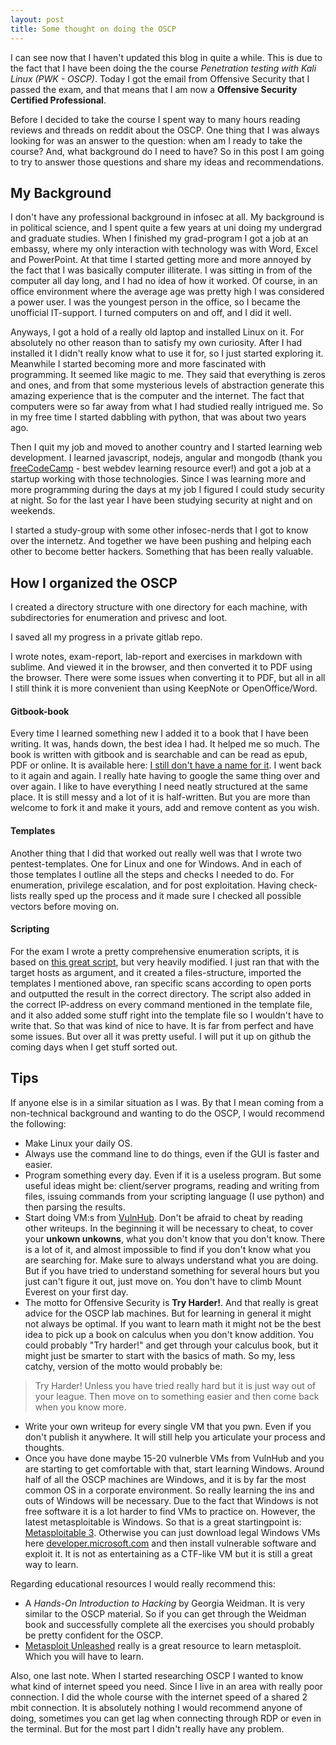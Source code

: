 ```yaml
---
layout: post
title: Some thought on doing the OSCP
---
```


I can see now that I haven't updated this blog in quite a while. This is due to the fact that I have been doing the the course *Penetration testing with Kali Linux (PWK - OSCP)*. Today I got the email from Offensive Security that I passed the exam, and that means that I am now a **Offensive Security Certified Professional**.

Before I decided to take the course I spent way to many hours reading reviews and threads on reddit about the OSCP. One thing that I was always looking for was an answer to the question: when am I ready to take the course? And, what background do I need to have? So in this post I am going to try to answer those questions and share my ideas and recommendations.

## My Background

I don't have any professional background in infosec at all. My background is in political science, and I spent quite a few years at uni doing my undergrad and graduate studies. When I finished my grad-program I got a job at an embassy, where my only interaction with technology was with Word, Excel and PowerPoint. At that time I started getting more and more annoyed by the fact that I was basically computer illiterate. I was sitting in from of the computer all day long, and I had no idea of how it worked. Of course, in an office environment where the average age was pretty high I was considered a power user. I was the youngest person in the office, so I became the unofficial IT-support. I turned computers on and off, and I did it well.

Anyways, I got a hold of a really old laptop and installed Linux on it. For absolutely no other reason than to satisfy my own curiosity. After I had installed it I didn't really know what to use it for, so I just started exploring it. Meanwhile I started becoming more and more fascinated with programming. It seemed like magic to me. They said that everything is zeros and ones, and from that some mysterious levels of abstraction generate this amazing experience that is the computer and the internet. The fact that computers were so far away from what I had studied really intrigued me. So in my free time I started dabbling with python, that was about two years ago.  

Then I quit my job and moved to another country and I started learning web development. I learned javascript, nodejs, angular and mongodb (thank you [freeCodeCamp](https://www.freecodecamp.com/) - best webdev learning resource ever!) and got a job at a startup working with those technologies. Since I was learning more and more programming during the days at my job I figured I could study security at night. So for the last year I have been studying security at night and on weekends.

I started a study-group with some other infosec-nerds that I got to know over the internetz. And together we have been pushing and helping each other to become better hackers. Something that has been really valuable.

## How I organized the OSCP

I created a directory structure with one directory for each machine, with subdirectories for enumeration and privesc and loot.

I saved all my progress in a private gitlab repo.

I wrote notes, exam-report, lab-report and exercises in markdown with sublime. And viewed it in the browser, and then converted it to PDF using the browser. There were some issues when converting it to PDF, but all in all I still think it is more convenient than using KeepNote or OpenOffice/Word.

#### Gitbook-book

Every time I learned something new I added it to a book that I have been writing. It was, hands down, the best idea I had. It helped me so much. The book is written with gitbook and is searchable and can be read as epub, PDF or online. It is available here: [I still don't have a name for it]( https://www.gitbook.com/book/bobloblaw/security/details). I went back to it again and again. I really hate having to google the same thing over and over again. I like to have everything I need neatly structured at the same place. It is still messy and a lot of it is half-written. But you are more than welcome to fork it and make it yours, add and remove content as you wish.


#### Templates

Another thing that I did that worked out really well was that I wrote two pentest-templates. One for Linux and one for Windows. And in each of those templates I outline all the steps and checks I needed to do. For enumeration, privilege escalation, and for post exploitation. Having check-lists really sped up the process and it made sure I checked all possible vectors before moving on.

#### Scripting

For the exam I wrote a pretty comprehensive enumeration scripts, it is based on [this great script](http://www.securitysift.com/offsec-pwb-oscp/), but very heavily modified. I just ran that with the target hosts as argument, and it created a files-structure, imported the templates I mentioned above, ran specific scans according to open ports and outputted the result in the correct directory. The script also added in the correct IP-address on every command mentioned in the template file, and it also added some stuff right into the template file so I wouldn't have to write that. So that was kind of nice to have. It is far from perfect and have some issues. But over all it was pretty useful. I will put it up on github the coming days when I get stuff sorted out.   

## Tips

If anyone else is in a similar situation as I was. By that I mean coming from a non-technical background and wanting to do the OSCP, I would recommend the following:


- Make Linux your daily OS.
- Always use the command line to do things, even if the GUI is faster and easier.
- Program something every day. Even if it is a useless program. But some useful ideas might be: client/server programs, reading and writing from files, issuing commands from your scripting language (I use python) and then parsing the results.
- Start doing VM:s from [VulnHub](https://www.vulnhub.com). Don't be afraid to cheat by reading other writeups. In the beginning it will be necessary to cheat, to cover your **unkown unkowns**, what you don't know that you don't know. There is a lot of it, and almost impossible to find if you don't know what you are searching for. Make sure to always understand what you are doing. But if you have tried to understand something for several hours but you just can't figure it out, just move on. You don't have to climb Mount Everest on your first day.
- The motto for Offensive Security is **Try Harder!**. And that really is great advice for the OSCP lab machines. But for learning in general it might not always be optimal. If you want to learn math it might not be the best idea to pick up a book on calculus when you don't know addition. You could probably "Try harder!" and get through your calculus book, but it might just be smarter to start with the basics of math. So my, less catchy, version of the motto would probably be:
> Try Harder! Unless you have tried really hard but it is just way out of your league. Then move on to something easier and then come back when you know more.

- Write your own writeup for every single VM that you pwn. Even if you don't publish it anywhere. It will still help you articulate your process and thoughts.
- Once you have done maybe 15-20 vulnerble VMs from VulnHub and you are starting to get comfortable with that, start learning Windows. Around half of all the OSCP machines are Windows, and it is by far the most common OS in a corporate environment. So really learning the ins and outs of Windows will be necessary. Due to the fact that Windows is not free software it is a lot harder to find VMs to practice on. However, the latest metasploitable is Windows. So that is a great startingpoint is: [Metasploitable 3](https://github.com/rapid7/metasploitable3). Otherwise you can just download legal Windows VMs here [developer.microsoft.com](https://developer.microsoft.com/en-us/microsoft-edge/tools/vms/) and then install vulnerable software and exploit it. It is not as entertaining as a CTF-like VM but it is still a great way to learn.


Regarding educational resources I would really recommend this:
- A *Hands-On Introduction to Hacking* by Georgia Weidman. It is very similar to the OSCP material. So if you can get through the Weidman book and successfully complete all the exercises you should probably be pretty confident for the OSCP.
- [Metasploit Unleashed](  https://www.offensive-security.com/metasploit-unleashed/) really is a great resource to learn metasploit. Which you will have to learn.

Also, one last note. When I started researching OSCP I wanted to know what kind of internet speed you need. Since I live in an area with really poor connection. I did the whole course with the internet speed of a shared 2 mbit connection. It is absolutely nothing I would recommend anyone of doing, sometimes you can get lag when connecting through RDP or even in the terminal. But for the most part I didn't really have any problem.
